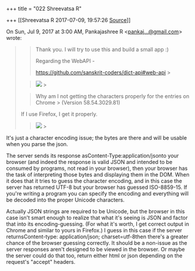 +++
title = "022 Shreevatsa R"

+++
[[Shreevatsa R	2017-07-09, 19:57:26 [Source](https://groups.google.com/g/samskrita/c/sm-lW9qj0A8)]]



On Sun, Jul 9, 2017 at 3:00 AM, Pankajashree R \<[pankaj...@gmail.com]()\> wrote:  

> 
> > Thank you. I will try to use this and build a small app :)
> > 
> >   
> > 
> > 
> > Regarding the WebAPI -
> > 
> > 
> > <https://github.com/sanskrit-coders/dict-api#web-api> >
> 
> > 
> >   
> > 
> > [![](https://lh3.googleusercontent.com/-Bsq5XPnPB24/WWH9GXdbx_I/AAAAAAAAIck/yBo6zf4cfnYWAIM4Cb-yiebnxgNE8aw-QCLcBGAs/s320/Capture.PNG)](https://lh3.googleusercontent.com/-Bsq5XPnPB24/WWH9GXdbx_I/AAAAAAAAIck/yBo6zf4cfnYWAIM4Cb-yiebnxgNE8aw-QCLcBGAs/s1600/Capture.PNG) >
> 
> > Why am I not getting the characters properly for the entries on Chrome > (Version 58.54.3029.81)  
>   
> If I use Firefox, I get it properly.
> > 
> > 
> >   
> > 
> > [![](https://lh3.googleusercontent.com/-6OsdK-gRoWE/WWH-AE_4KqI/AAAAAAAAIcs/gndkL9IbNNQwCIFfwcnGz3lK79F-F75VQCLcBGAs/s320/Capturefirefox.PNG)](https://lh3.googleusercontent.com/-6OsdK-gRoWE/WWH-AE_4KqI/AAAAAAAAIcs/gndkL9IbNNQwCIFfwcnGz3lK79F-F75VQCLcBGAs/s1600/Capturefirefox.PNG) >
> 

  

It's just a character encoding issue; the bytes are there and will be usable when you parse the json.

  

The server sends its response asContent-Type:application/jsonto your browser (and indeed the response is valid JSON and intended to be consumed by programs, not read in your browser), then your browser has the task of interpreting those bytes and displaying them in the DOM. When it does that it tries to guess the character encoding, and in this case the server has returned UTF-8 but your browser has guessed ISO-8859-15. If you're writing a program you can specify the encoding and everything will be decoded into the proper Unicode characters.

  

Actually JSON strings are required to be Unicode, but the browser in this case isn't smart enough to realize that what it's seeing is JSON and factor that into its encoding-guessing. (For what it's worth, I get correct output in Chrome and similar to yours in Firefox.) I guess in this case if the server returnsContent-type: application/json; charset=utf-8then there's a greater chance of the browser guessing correctly. It should be a non-issue as the server responses aren't designed to be viewed in the browser. Or maybe the server could do that too, return either html or json depending on the request's "accept" headers.

